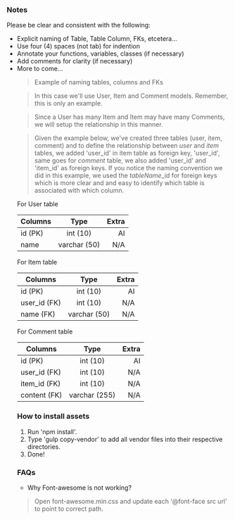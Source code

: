 ### Notes ###
Please be clear and consistent with the following:
<ul>
  <li>Explicit naming of Table, Table Column, FKs, etcetera...
  <li>Use four (4) spaces (not tab) for indention
  <li>Annotate your functions, variables, classes (if necessary)
  <li>Add comments for clarity (if necessary)
  <li>More to come...

> Example of naming tables, columns and FKs

> In this case we'll use User, Item and Comment models. Remember, this is only an example.

> Since a User has many Item and Item may have many Comments, we will setup the relationship in this manner.

> Given the example below, we've created three tables (user, item, comment) and to define the relationship between  _user_ and _item_ tables, we added 'user_id' in item table as foreign key, 'user_id', same goes for _comment_ table, we also added 'user_id' and 'item_id' as foreign keys. If you notice the naming convention we did in this example, we used the _tableName_\_id for foreign keys which is more clear and and easy to identify which table is associated with which column.

For User table

| Columns       | Type          | Extra |
| ------------- |:-------------:| -----:|
| id (PK)       | int (10)      | AI    |
| name          | varchar (50)  | N/A   |

For Item table

| Columns       | Type          | Extra |
| ------------- |:-------------:| -----:|
| id (PK)       | int (10)      | AI    |
| user_id (FK)  | int (10)      | N/A   |
| name (FK)     | varchar (50)  | N/A   |

For Comment table

| Columns       | Type          | Extra |
| ------------- |:-------------:| -----:|
| id (PK)       | int (10)      | AI    |
| user_id (FK)  | int (10)      | N/A   |
| item_id (FK)  | int (10)      | N/A   |
| content (FK)  | varchar (255) | N/A   |

### How to install assets ###
1. Run 'npm install'.
2. Type 'gulp copy-vendor' to add all vendor files into their respective directories.
3. Done!

### FAQs ###
- Why Font-awesome is not working?
> Open font-awesome.min.css and update each '@font-face src url' to point to correct path.
